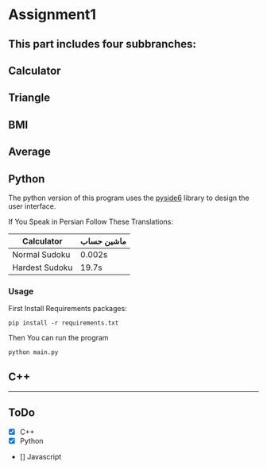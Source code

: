 # Assignment1
This part includes four subbranches:
---
Calculator
---
Triangle
---
BMI
---
Average
---
## Python
The python version of this program uses the [pyside6](https://doc.qt.io/qtforpython-6/) library to design the user interface.

If You Speak in Persian Follow These Translations:

| Calculator  | ماشین حساب |
|---|--------------|
|Normal Sudoku |0.002s |
|Hardest Sudoku | 19.7s |

### Usage 
First Install Requirements packages:
```
pip install -r requirements.txt
```
Then You can run the program
```
python main.py
```
## C++

---
## ToDo
- [x] C++
- [x] Python
- [] Javascript

